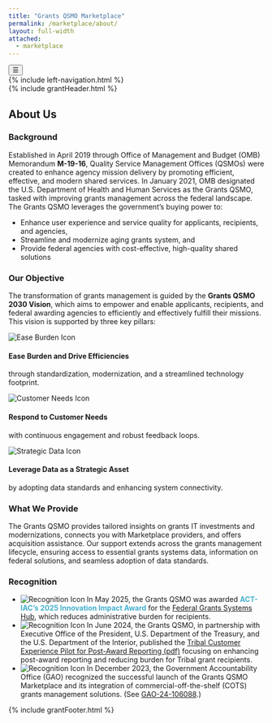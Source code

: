```yaml
---
title: "Grants QSMO Marketplace"
permalink: /marketplace/about/
layout: full-width
attached:
  - marketplace
---
```


<div class="grid-container" id="federal">
<button class="menu-toggle" onclick="toggleSidebar()">☰</button>
  <div id="esgms-header" class="grid-row">
    {% include left-navigation.html %}
    <div class="column-left desktop:grid-col-9">
      {% include grantHeader.html %}
     <div class="home-content">
       <h2 class="about-heading">About Us</h2>
     <h3 class="about-subheading about-title-blue">Background</h3>
    <p class="about-text">
      Established in April 2019 through Office of Management and Budget (OMB) Memorandum <strong>M-19-16</strong>, Quality Service Management Offices (QSMOs) were created to enhance agency mission delivery by promoting efficient, effective, and modern shared services. In January 2021, OMB designated the U.S. Department of Health and Human Services as the Grants QSMO, tasked with improving grants management across the federal landscape. The Grants QSMO leverages the government’s buying power to:
    </p>
    <ul class="about-text-list">
      <li>Enhance user experience and service quality for applicants, recipients, and agencies,</li>
      <li>Streamline and modernize aging grants system, and</li>
      <li>Provide federal agencies with cost-effective, high-quality shared solutions</li>
    </ul>
    <h3 class="about-subheading about-title-blue">Our Objective</h3>
    <p class="about-text">
      The transformation of grants management is guided by the <strong>Grants QSMO 2030 Vision</strong>, which aims to empower and enable applicants, recipients, and federal awarding agencies to efficiently and effectively fulfill their missions. This vision is supported by three key pillars:
    </p>
    <div class="about-pillars">
      <div class="about-pillar">
      <div class="pillar-icon-text">
       <img src="{{site.baseurl}}/assets/images/marketplace/Icon3.svg" alt="Ease Burden Icon" />
        <h4 class="about-pillar-title">Ease Burden and Drive Efficiencies</h4>
      </div>
        <p class="about-pillar-desc">through standardization, modernization, and a streamlined technology footprint.</p>
      </div>
      <div class="about-pillar">
       <div class="about-pillar">
        <img src="{{site.baseurl}}/assets/images/marketplace/Icon7.svg" alt="Customer Needs Icon" />
        <h4 class="about-pillar-title">Respond to Customer Needs</h4>
        </div>
        <p class="about-pillar-desc">with continuous engagement and robust feedback loops.</p>
      </div>
      <div class="about-pillar">
       <div class="about-pillar">
        <img src="{{site.baseurl}}/assets/images/marketplace/Icon8.svg" alt="Strategic Data Icon" />
        <h4 class="about-pillar-title">Leverage Data as a Strategic Asset</h4>
        </div>
        <p class="about-pillar-desc">by adopting data standards and enhancing system connectivity.</p>
      </div>
    </div>
    <h3 class="about-subheading about-title-purple">What We Provide</h3>
    <p class="about-text">
      The Grants QSMO provides tailored insights on grants IT investments and modernizations, connects you with Marketplace providers, and offers acquisition assistance. Our support extends across the grants management lifecycle, ensuring access to essential grants systems data, information on federal solutions, and seamless adoption of data standards.
    </p>
    <h3 class="about-subheading about-title-purple">Recognition</h3>
    <ul class="about-list">
      <li>  <span class="list-icon"><img src="{{site.baseurl}}/assets/images/marketplace/Icon4.svg" alt="Recognition Icon" /></span>
        <span class="list-txt"
        >In May 2025, the Grants QSMO was awarded <strong style="color:#43b0cd">ACT-IAC’s 2025 Innovation Impact Award</strong> for the 
        <a href="https://app.powerbigov.us/view?r=eyJrIjoiYTMyZGUwNzktNGIwZi00NWQ2LTllZTQtYmNhYTFlNGIwYzA1IiwidCI6ImQ1OGFkZGVhLTUwNTMtNGE4MC04NDk5LWJhNGQ5NDQ5MTBkZiJ9" class="about-link">Federal Grants Systems Hub</a>, which reduces administrative burden for recipients.</span>
      </li>
      <li>   <span class="list-icon" style="width:85px;"><img src="{{site.baseurl}}/assets/images/marketplace/Icon9.svg" alt="Recognition Icon" /></span>
       <span class="list-txt"> In June 2024, the Grants QSMO, in partnership with Executive Office of the President, U.S. Department of the Treasury, and the U.S. Department of the Interior, published the 
        <a href="https://www.hhs.gov/sites/default/files/grants-qsmo-tribal-cx-report.pdf" class="about-link">Tribal Customer Experience Pilot for Post-Award Reporting (pdf)</a> focusing on enhancing post-award reporting and reducing burden for Tribal grant recipients.</span>
      </li>
      <li>  <span class="list-icon"><img src="{{site.baseurl}}/assets/images/marketplace/Icon4.svg" alt="Recognition Icon" /></span>
       <span class="list-txt"> In December 2023, the Government Accountability Office (GAO) recognized the successful launch of the Grants QSMO Marketplace and its integration of commercial-off-the-shelf (COTS) grants management solutions. 
        (See <a href="https://www.gao.gov/assets/d24106008.pdf" class="about-link">GAO-24-106088</a>.) </span>
      </li>
    </ul>
     </div>
      {% include grantFooter.html %}
  </div>
  </div>
</div>
 